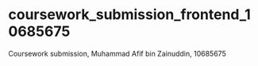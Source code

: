 # coursework_submission_frontend_10685675
Coursework submission, Muhammad Afif bin Zainuddin, 10685675
